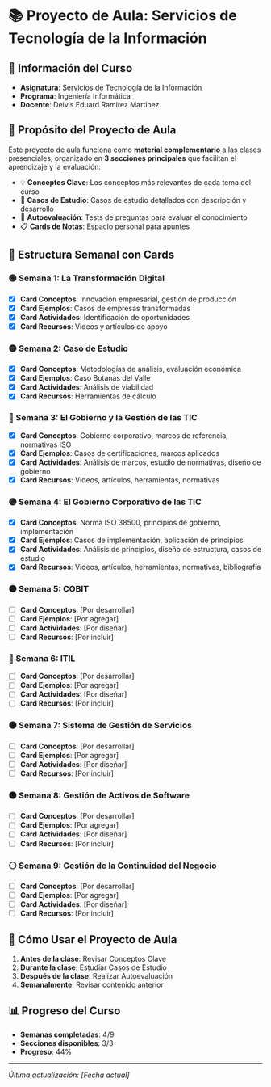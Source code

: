 # 📚 Proyecto de Aula: Servicios de Tecnología de la Información

## 🎯 Información del Curso
- **Asignatura**: Servicios de Tecnología de la Información
- **Programa**: Ingeniería Informática
- **Docente**: Deivis Eduard Ramirez Martinez


## 🎨 Propósito del Proyecto de Aula
Este proyecto de aula funciona como **material complementario** a las clases presenciales, organizado en **3 secciones principales** que facilitan el aprendizaje y la evaluación:

- 💡 **Conceptos Clave**: Los conceptos más relevantes de cada tema del curso
- 🔬 **Casos de Estudio**: Casos de estudio detallados con descripción y desarrollo
- 📝 **Autoevaluación**: Tests de preguntas para evaluar el conocimiento
- 📋 **Cards de Notas**: Espacio personal para apuntes

## 📅 Estructura Semanal con Cards

### 🟢 Semana 1: La Transformación Digital
- [x] **Card Conceptos**: Innovación empresarial, gestión de producción
- [x] **Card Ejemplos**: Casos de empresas transformadas
- [x] **Card Actividades**: Identificación de oportunidades
- [x] **Card Recursos**: Videos y artículos de apoyo

### 🟡 Semana 2: Caso de Estudio
- [x] **Card Conceptos**: Metodologías de análisis, evaluación económica
- [x] **Card Ejemplos**: Caso Botanas del Valle
- [x] **Card Actividades**: Análisis de viabilidad
- [x] **Card Recursos**: Herramientas de cálculo

### 🔵 Semana 3: El Gobierno y la Gestión de las TIC
- [x] **Card Conceptos**: Gobierno corporativo, marcos de referencia, normativas ISO
- [x] **Card Ejemplos**: Casos de certificaciones, marcos aplicados
- [x] **Card Actividades**: Análisis de marcos, estudio de normativas, diseño de gobierno
- [x] **Card Recursos**: Videos, artículos, herramientas, normativas

### 🟣 Semana 4: El Gobierno Corporativo de las TIC
- [x] **Card Conceptos**: Norma ISO 38500, principios de gobierno, implementación
- [x] **Card Ejemplos**: Casos de implementación, aplicación de principios
- [x] **Card Actividades**: Análisis de principios, diseño de estructura, casos de estudio
- [x] **Card Recursos**: Videos, artículos, herramientas, normativas, bibliografía

### 🟠 Semana 5: COBIT
- [ ] **Card Conceptos**: [Por desarrollar]
- [ ] **Card Ejemplos**: [Por agregar]
- [ ] **Card Actividades**: [Por diseñar]
- [ ] **Card Recursos**: [Por incluir]

### 🔴 Semana 6: ITIL
- [ ] **Card Conceptos**: [Por desarrollar]
- [ ] **Card Ejemplos**: [Por agregar]
- [ ] **Card Actividades**: [Por diseñar]
- [ ] **Card Recursos**: [Por incluir]

### 🟤 Semana 7: Sistema de Gestión de Servicios
- [ ] **Card Conceptos**: [Por desarrollar]
- [ ] **Card Ejemplos**: [Por agregar]
- [ ] **Card Actividades**: [Por diseñar]
- [ ] **Card Recursos**: [Por incluir]

### ⚫ Semana 8: Gestión de Activos de Software
- [ ] **Card Conceptos**: [Por desarrollar]
- [ ] **Card Ejemplos**: [Por agregar]
- [ ] **Card Actividades**: [Por diseñar]
- [ ] **Card Recursos**: [Por incluir]

### ⚪ Semana 9: Gestión de la Continuidad del Negocio
- [ ] **Card Conceptos**: [Por desarrollar]
- [ ] **Card Ejemplos**: [Por agregar]
- [ ] **Card Actividades**: [Por diseñar]
- [ ] **Card Recursos**: [Por incluir]

## 🎯 Cómo Usar el Proyecto de Aula
1. **Antes de la clase**: Revisar Conceptos Clave
2. **Durante la clase**: Estudiar Casos de Estudio
3. **Después de la clase**: Realizar Autoevaluación
4. **Semanalmente**: Revisar contenido anterior

## 📊 Progreso del Curso
- **Semanas completadas**: 4/9
- **Secciones disponibles**: 3/3
- **Progreso**: 44%

---
*Última actualización: [Fecha actual]*

